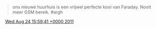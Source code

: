 > ons nieuwe huurhuis is een vrijwel perfecte kooi van Faraday\. Nooit meer GSM bereik\. \#argh

<img src="../../media/tweet.ico" width="12" /> [Wed Aug 24 15:59:41 +0000 2011](https://twitter.com/DromerDenker/status/106395260963401728)
